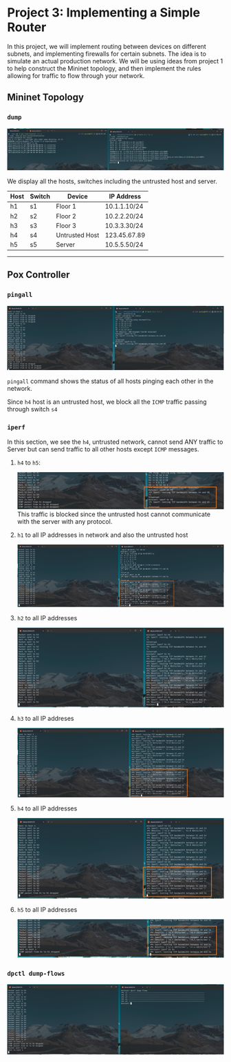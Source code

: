# Project 3: Implementing a Simple Router

In this project, we will implement routing between devices on different subnets, and implementing firewalls for certain subnets. The idea is to simulate an actual production network. We will be using ideas from project 1 to help construct the Mininet topology, and then implement the rules allowing for traffic to flow through your
network.

## Mininet Topology

### `dump`

![Mininet Topology](./images/dump.png)

We display all the hosts, switches including the untrusted host and server. 


| Host | Switch | Device | IP Address |
| ---- | ------ | -----  | ---------  |
| h1   |   s1   | Floor 1 | 10.1.1.10/24 |
| h2   | s2     | Floor 2 | 10.2.2.20/24 |
| h3   |   s3   | Floor 3 | 10.3.3.30/24 |
| h4   |    s4  | Untrusted Host | 123.45.67.89 |
| h5   |    s5  | Server | 10.5.5.50/24 |

---

## Pox Controller

### `pingall`

![PingAll](./images/pingall.png)

`pingall` command shows the status of all hosts pinging each other in the network. 

Since `h4` host is an untrusted host, we block all the `ICMP` traffic passing through switch `s4`


### `iperf`

In this section, we see the `h4`, untrusted network, cannot send ANY traffic to Server but can send traffic to all other hosts except `ICMP` messages.

1. `h4` to `h5`:

    ![iperf h4 to h5](./images/iperf_h4_to_h5.png)
    This traffic is blocked since the untrusted host cannot communicate with the server with any protocol.

2. `h1` to all IP addresses in network and also the untrusted host

    ![iperf from h1](./images/iperf_from_h1.png)

3. `h2` to all IP addresses

    ![iperf from h2](./images/iperf_from_h2.png)

4. `h3` to all IP addreses

    ![iperf from h3](./images/iperf_from_h3.png)

5. `h4` to all IP addresses

    ![iperf from h4](./images/iperf_from_h4.png)

6. `h5` to all IP addresses

    ![iperf from h5](./images/iperf_from_h5.png)


### `dpctl dump-flows`

![dpctl dump flows](./images/dpctl_dump_flows.png)